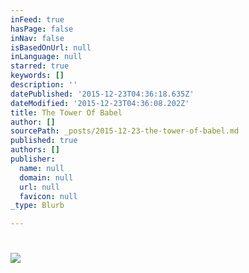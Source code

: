```yaml
---
inFeed: true
hasPage: false
inNav: false
isBasedOnUrl: null
inLanguage: null
starred: true
keywords: []
description: ''
datePublished: '2015-12-23T04:36:18.635Z'
dateModified: '2015-12-23T04:36:08.202Z'
title: The Tower Of Babel
author: []
sourcePath: _posts/2015-12-23-the-tower-of-babel.md
published: true
authors: []
publisher:
  name: null
  domain: null
  url: null
  favicon: null
_type: Blurb

---
```

# ![](https://the-grid-user-content.s3-us-west-2.amazonaws.com/dd4265a9-bb82-4b54-9f49-a80de3e752c4.jpg)